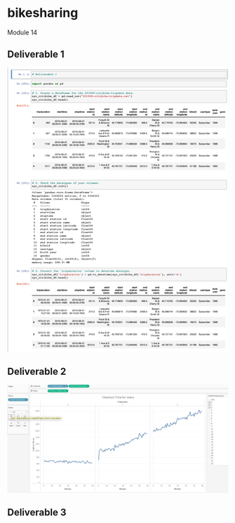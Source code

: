 # bikesharing
Module 14
## Deliverable 1
![image](https://github.com/aisligrace/bikesharing/blob/main/Screen%20Shot%202022-04-02%20at%2011.34.15%20AM.png)

## Deliverable 2
![image](https://github.com/aisligrace/bikesharing/blob/main/Deliverable%202.png)

## Deliverable 3
